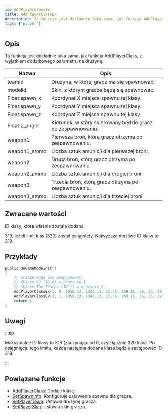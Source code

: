 ```yaml
---
id: AddPlayerClassEx
title: AddPlayerClassEx
description: Ta funkcja jest dokładnie taka sama, jak funkcja AddPlayerClass, z wyjątkiem dodatkowego parametru na drużynę.
tags: ["player"]
---
```


## Opis

Ta funkcja jest dokładnie taka sama, jak funkcja AddPlayerClass, z wyjątkiem dodatkowego parametru na drużynę.

| Nazwa         | Opis                                                        |
| ------------- | ----------------------------------------------------------- |
| teamid        | Drużyna, w której gracz ma się spawnować.                   |
| modelid       | Skin, z którym gracze będą się spawnować.                   |
| Float:spawn_x | Koordynat X miejsca spawnu tej klasy.                       |
| Float:spawn_y | Koordynat Y miejsca spawnu tej klasy.                       |
| Float:spawn_z | Koordynat Z miejsca spawnu tej klasy.                       |
| Float:z_angle | Kierunek, w który skierowany będzie gracz po zespawnowaniu. |
| weapon1       | Pierwsza broń, którą gracz otrzyma po zespawnowaniu.        |
| weapon1_ammo  | Liczba sztuk amunicji dla pierwszej broni.                  |
| weapon2       | Druga broń, którą gracz otrzyma po zespawnowaniu.           |
| weapon2_ammo  | Liczba sztuk amunicji dla drugiej broni.                    |
| weapon3       | Trzecia broń, którą gracz otrzyma po zespawnowaniu.         |
| weapon3_ammo  | Liczba sztuk amunicji dla trzeciej broni.                   |

## Zwracane wartości

ID klasy, która właśnie została dodana.

319, jeżeli limit klas (320) został osiągnięty. Najwyższe możliwe ID klasy to 319.

## Przykłady

```c
public OnGameModeInit()
{
    // Gracze mogą się zespawnować:
    // Skinem CJ (ID 0) w drużynie 1.
    // Skinem The Trutha (ID 1) w drużynie 2.
    AddPlayerClassEx(1, 0, 1958.33, 1343.12, 15.36, 269.15, 26, 36, 28, 150, 0, 0); // CJ
    AddPlayerClassEx(2, 1, 1958.33, 1343.12, 15.36, 269.15, 26, 36, 28, 150, 0, 0); // The Truth
    return 1;
}
```

## Uwagi

:::tip

Maksymalne ID klasy to 319 (zaczynając od 0, czyli łącznie 320 klas). Po osiągnięciu tego limitu, każda następna dodana klasa będzie zastępować ID 319.

:::

## Powiązane funkcje

- [AddPlayerClass](AddPlayerClass.md): Dodaje klasę.
- [SetSpawnInfo](SetSpawnInfo.md): Konfiguruje ustawienia spawnu dla gracza.
- [SetPlayerTeam](SetPlayerTeam.md): Ustawia drużynę gracza.
- [SetPlayerSkin](SetPlayerSkin.md): Ustawia skin gracza.
